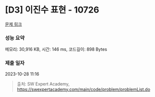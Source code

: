 # [D3] 이진수 표현 - 10726 

[문제 링크](https://swexpertacademy.com/main/code/problem/problemDetail.do?contestProbId=AXRSXf_a9qsDFAXS) 

### 성능 요약

메모리: 30,916 KB, 시간: 146 ms, 코드길이: 898 Bytes

### 제출 일자

2023-10-28 11:16



> 출처: SW Expert Academy, https://swexpertacademy.com/main/code/problem/problemList.do